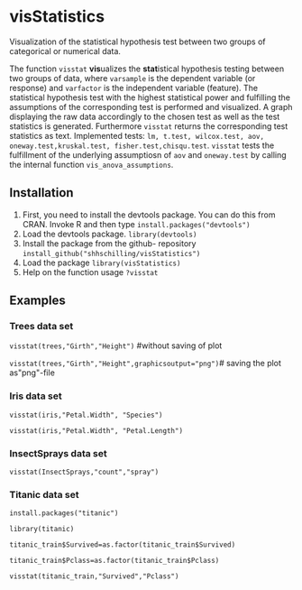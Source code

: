 # visStatistics

 Visualization of the statistical hypothesis test between two groups of categorical or numerical data.

 The function `visstat` **vis**ualizes the **stat**istical hypothesis testing between two groups of data, where `varsample` is the dependent variable (or response) and `varfactor` is the independent variable (feature).
 The statistical hypothesis test with the highest statistical power and fulfilling the assumptions of the corresponding test is performed and visualized.
 A graph displaying the raw data accordingly to the chosen test as well as the test statistics is generated. Furthermore
 `visstat` returns the corresponding test statistics as text.
  Implemented tests: `lm, t.test, wilcox.test, aov, oneway.test,kruskal.test, fisher.test,chisqu.test`.
`visstat` tests the fulfillment of the underlying assumptiosn of `aov` and `oneway.test` by calling the internal function `vis_anova_assumptions`.


## Installation
1. First, you need to install the devtools package. You can do this from CRAN. Invoke R and then type
`install.packages("devtools")`
2.  Load the devtools package.
`library(devtools)`
3. Install the package from the github- repository
`install_github("shhschilling/visStatistics")`
4. Load the package 
`library(visStatistics)`
5. Help on the function usage
`?visstat`

## Examples 
### Trees data set
`visstat(trees,"Girth","Height")` #without saving of plot

`visstat(trees,"Girth","Height",graphicsoutput="png")`# saving the plot as"png"-file

###  Iris data set
`visstat(iris,"Petal.Width", "Species")`

`visstat(iris,"Petal.Width", "Petal.Length")`

###  InsectSprays  data set 
`visstat(InsectSprays,"count","spray")`

###  Titanic data set 

`install.packages("titanic")`

`library(titanic)`

`titanic_train$Survived=as.factor(titanic_train$Survived)`

`titanic_train$Pclass=as.factor(titanic_train$Pclass)`

`visstat(titanic_train,"Survived","Pclass")`
